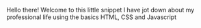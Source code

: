 Hello there! Welcome to this little snippet I have jot down about my professional life using the basics HTML, CSS and Javascript

